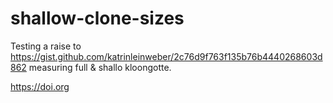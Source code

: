 # shallow-clone-sizes
Testing a raise to https://gist.github.com/katrinleinweber/2c76d9f763f135b76b4440268603d862 measuring full &amp; shallo kloongotte.

https://doi.org
